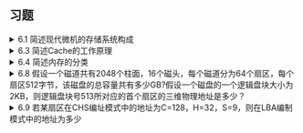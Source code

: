 ## 习题

<details>
<summary>6.1 简述现代微机的存储系统构成</summary>

现代计算机系统常采用寄存器、高速缓存、主存、外存的多级存储体系结构。

- 内部存储器（内存）主要存储计算机当前工作需要的程序和数据
  - 包括高速缓冲存储器 (Cache 缓存)和主存储器 (Main Memory 主存)
  - 目前构成内存的主要是半导体存储器
- 外部存储器（外存）主要有磁性存储器、光存储器和半导体存储器三种实现方式，存储介质有硬磁盘、光盘磁带和移动存储器等

![Alt text](微机存储系统层次结构.png)

</details>

<details>
<summary>6.3 简述Cache的工作原理</summary>

1. 局部性原理；
   1. 时间局部性：访问过的数据很可能再次访问
   2. 空间局部性：数据和程序集中存放 地址邻近
2. Cache的访问结构；
   1. 贯通查找式：Cache位于CPU和主存之间，CPU对主存的所有数据请求都先发送到Cache，由Cache自行查找
   2. 旁路读出式：Cache不再位于CPU和主存之间，CPU发出数据请求，是向Cache和主存同时发出。
3. Cache映射；
   - Cache映射
   - 主存和Cache之间一次交换的数据单位是**一个数据块**；
   - 数据块大小固定，由若干个字组成，**主存和Cache的数据块大小相同**；
   - Cache对程序员透明，CPU的**访主存地址需转换成访Cache地址**；
   - 主存地址与Cache地址之间的转换是与主存块与Cache块之间的**映射关系紧密联系**
4. Cache替换策略
   - <font color=red>随机算法、先进先出（FIFO）算法和近期最少使用（LRU）算法</font> 

</details>

<details>
<summary>6.4 简述内存的分类</summary>

内存可分为只读存储器（Read-Only Memory, ROM）和随机存储器（Random Access Memory, RAM）两大类。

- ROM通常用来存储不需要改变的程序或数据
  - 掩模式只读存储器（Mask ROM）
  - 可编程只读存储器（Programmable ROM, PROM）
  - 可擦除可编程只读存储器（Erasable Programmable ROM, EPROM）
  - 闪存（Flash Memory）
- RAM只能暂时保存数据，断电后数据丢失
    - 双极型
    - MOS型
      - 静态RAM（SRAM）
      - 动态RAM（DRAM）
</details>

<details>
<summary>6.8 假设一个磁道共有2048个柱面，16个磁头，每个磁道分为64个扇区，每个扇区512字节，该磁盘的总容量共有多少GB?假设一个磁盘的一个逻辑盘块大小为2KB，则逻辑盘块号513所对应的首个扇区的三维物理地址是多少？</summary>

解答：

- 扇区总数：2048×16×64 = 2^11×2^4×2^6=2^21
- 总容量：2^21×512B=2^21×2^9B=2^30B=1GB
- 因为逻辑盘块大小为2KB，所以一个逻辑盘块对应2x1024/512=4个扇区
- 逻辑盘块号513对应的首个扇区的物理地址L为：
  - L = 513x4+1 = 2053
- 根据L计算<C，H，S>：
  - 由`L=[(C×nH + H)×nS]+S–1`得：
  - S = (2053 % 64) + 1 = 6
  - H = (2053 / 64) % 16 = 0
  - C = (2053 / 64) / 16 = 2
- 所以逻辑盘块号513所对应的首个扇区的三维物理地址是<C，H，S> = <2,0,6>

![disk_arch](images/disk_arch.png)

</details>

<details>
<summary>6.9 若某扇区在CHS编址模式中的地址为C=128，H=32，S=9，则在LBA编制模式中的地址为多少</summary>

解答：

- LBA编址模式中的地址为：L = (C×nH + H)×nS + S – 1
- L = (128 × 16 + 32) × 64 + 9 – 1 = 133128

</details>